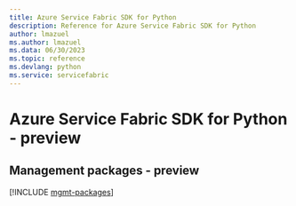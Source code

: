 ```yaml
---
title: Azure Service Fabric SDK for Python
description: Reference for Azure Service Fabric SDK for Python
author: lmazuel
ms.author: lmazuel
ms.data: 06/30/2023
ms.topic: reference
ms.devlang: python
ms.service: servicefabric
---
```

# Azure Service Fabric SDK for Python - preview

## Management packages - preview
[!INCLUDE [mgmt-packages](service-fabric-mgmt-index.md)]